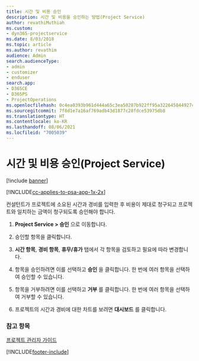 ```yaml
---
title: 시간 및 비용 승인
description: 시간 및 비용을 승인하는 방법(Project Service)
author: revathiMuthiah
ms.custom:
- dyn365-projectservice
ms.date: 8/03/2018
ms.topic: article
ms.author: revathim
audience: Admin
search.audienceType:
- admin
- customizer
- enduser
search.app:
- D365CE
- D365PS
- ProjectOperations
ms.openlocfilehash: 0c4ea0393b961d444a65c3ea50287b922ff95a322645844927ce9379fdb7e6b1
ms.sourcegitcommit: 7f8d1e7a16af769adb43d1877c28fdce53975db8
ms.translationtype: HT
ms.contentlocale: ko-KR
ms.lasthandoff: 08/06/2021
ms.locfileid: "7005039"
---
```

# <a name="approve-time-and-expenses-project-service"></a>시간 및 비용 승인(Project Service)

[!include [banner](../includes/psa-now-project-operations.md)]

[!INCLUDE[cc-applies-to-psa-app-1x-2x](../includes/cc-applies-to-psa-app-1x-2x.md)]

컨설턴트가 프로젝트에 소요된 시간과 경비를 입력한 후 비용이 제대로 청구되고 프로젝트와 일치하는 금액이 청구되도록 승인해야 합니다.  
  
1.  **Project Service > 승인** 으로 이동합니다.  
  
2.  승인할 항목을 클릭합니다.  
  
3.  **시간 항목**, **경비 항목**, **휴무/휴가** 탭에서 각 항목을 검토하고 필요에 따라 변경합니다.  
  
4.  항목을 승인하려면 이를 선택하고 **승인** 을 클릭합니다. 한 번에 여러 항목을 선택하여 승인할 수 있습니다.  
  
5.  항목을 거부하려면 이를 선택하고 **거부** 를 클릭합니다. 한 번에 여러 항목을 선택하여 거부할 수 있습니다.  
  
6.  프로젝트의 시간과 경비에 대한 차트를 보려면 **대시보드** 를 클릭합니다.  
  
### <a name="see-also"></a>참고 항목  
 [프로젝트 관리자 가이드](../psa/project-manager-guide.md)


[!INCLUDE[footer-include](../includes/footer-banner.md)]